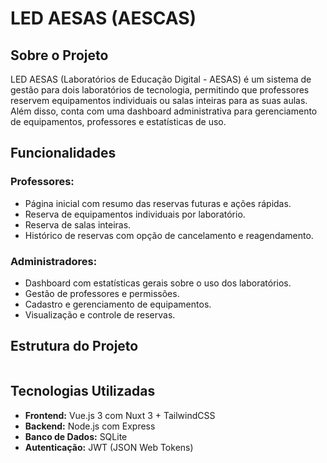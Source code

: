 # LED AESAS (AESCAS)

## Sobre o Projeto
LED AESAS (Laboratórios de Educação Digital - AESAS) é um sistema de gestão para dois laboratórios de tecnologia, permitindo que professores reservem equipamentos individuais ou salas inteiras para as suas aulas. Além disso, conta com uma dashboard administrativa para gerenciamento de equipamentos, professores e estatísticas de uso.

## Funcionalidades
### Professores:
- Página inicial com resumo das reservas futuras e ações rápidas.
- Reserva de equipamentos individuais por laboratório.
- Reserva de salas inteiras.
- Histórico de reservas com opção de cancelamento e reagendamento.

### Administradores:
- Dashboard com estatísticas gerais sobre o uso dos laboratórios.
- Gestão de professores e permissões.
- Cadastro e gerenciamento de equipamentos.
- Visualização e controle de reservas.

## Estrutura do Projeto
```

```

## Tecnologias Utilizadas
- **Frontend:** Vue.js 3 com Nuxt 3 + TailwindCSS
- **Backend:** Node.js com Express
- **Banco de Dados:** SQLite
- **Autenticação:** JWT (JSON Web Tokens)
